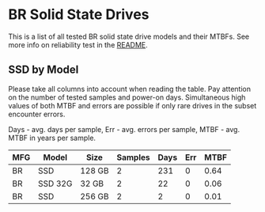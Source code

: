 BR Solid State Drives
=====================

This is a list of all tested BR solid state drive models and their MTBFs. See
more info on reliability test in the [README](https://github.com/bsdhw/SMART).

SSD by Model
------------

Please take all columns into account when reading the table. Pay attention on the
number of tested samples and power-on days. Simultaneous high values of both MTBF
and errors are possible if only rare drives in the subset encounter errors.

Days - avg. days per sample,
Err  - avg. errors per sample,
MTBF - avg. MTBF in years per sample.

| MFG       | Model              | Size   | Samples | Days  | Err   | MTBF |
|-----------|--------------------|--------|---------|-------|-------|------|
| BR        | SSD                | 128 GB | 2       | 231   | 0     | 0.64   |
| BR        | SSD 32G            | 32 GB  | 2       | 22    | 0     | 0.06   |
| BR        | SSD                | 256 GB | 2       | 2     | 0     | 0.01   |
